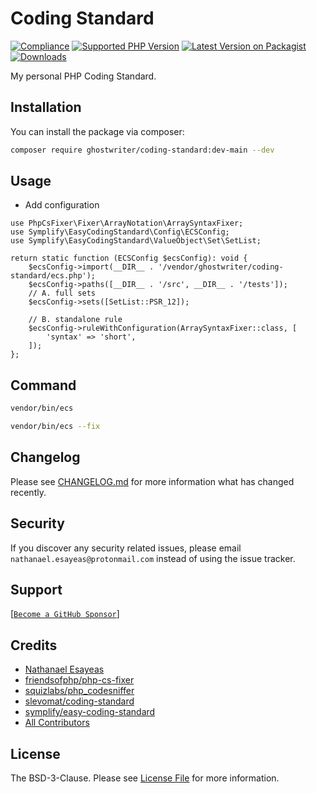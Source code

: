 # Coding Standard

[![Compliance](https://github.com/ghostwriter/coding-standard/actions/workflows/compliance.yml/badge.svg)](https://github.com/ghostwriter/coding-standard/actions/workflows/compliance.yml)
[![Supported PHP Version](https://badgen.net/packagist/php/ghostwriter/coding-standard?color=8892bf)](https://www.php.net/supported-versions)
[![Latest Version on Packagist](https://badgen.net/packagist/v/ghostwriter/coding-standard)](https://packagist.org/packages/ghostwriter/coding-standard)
[![Downloads](https://badgen.net/packagist/dt/ghostwriter/coding-standard?color=blue)](https://packagist.org/packages/ghostwriter/coding-standard)

My personal PHP Coding Standard.

## Installation

You can install the package via composer:

``` bash
composer require ghostwriter/coding-standard:dev-main --dev
```

## Usage

- Add configuration

```php.php
use PhpCsFixer\Fixer\ArrayNotation\ArraySyntaxFixer;
use Symplify\EasyCodingStandard\Config\ECSConfig;
use Symplify\EasyCodingStandard\ValueObject\Set\SetList;

return static function (ECSConfig $ecsConfig): void {
    $ecsConfig->import(__DIR__ . '/vendor/ghostwriter/coding-standard/ecs.php');
    $ecsConfig->paths([__DIR__ . '/src', __DIR__ . '/tests']);
    // A. full sets
    $ecsConfig->sets([SetList::PSR_12]);

    // B. standalone rule
    $ecsConfig->ruleWithConfiguration(ArraySyntaxFixer::class, [
        'syntax' => 'short',
    ]);
};
```

## Command

``` bash
vendor/bin/ecs
```

``` bash
vendor/bin/ecs --fix
```

## Changelog

Please see [CHANGELOG.md](./CHANGELOG.md) for more information what has changed recently.

## Security

If you discover any security related issues, please email `nathanael.esayeas@protonmail.com` instead of using the issue tracker.

## Support

[[`Become a GitHub Sponsor`](https://github.com/sponsors/ghostwriter)]

## Credits

- [Nathanael Esayeas](https://github.com/ghostwriter)
- [friendsofphp/php-cs-fixer](https://github.com/friendsofphp/php-cs-fixer)
- [squizlabs/php_codesniffer](https://github.com/squizlabs/php_codesniffer)
- [slevomat/coding-standard](https://github.com/slevomat/coding-standard)
- [symplify/easy-coding-standard](https://github.com/symplify/easy-coding-standard)
- [All Contributors](https://github.com/ghostwriter/coding-standard/contributors)

## License

The BSD-3-Clause. Please see [License File](./LICENSE) for more information.
